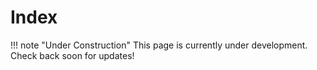 # Index

!!! note "Under Construction"
    This page is currently under development. Check back soon for updates!

